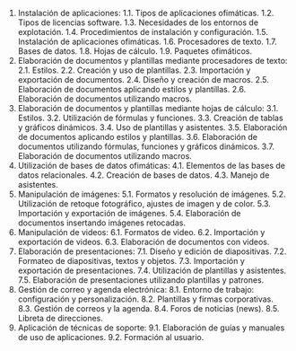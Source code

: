 1. Instalación de aplicaciones:
1.1. Tipos de aplicaciones ofimáticas.
1.2. Tipos de licencias software.
1.3. Necesidades de los entornos de explotación.
1.4. Procedimientos de instalación y configuración.
1.5. Instalación de aplicaciones ofimáticas.
1.6. Procesadores de texto.
1.7. Bases de datos.
1.8. Hojas de cálculo.
1.9. Paquetes ofimáticos.
2. Elaboración de documentos y plantillas mediante procesadores de texto:
2.1. Estilos.
2.2. Creación y uso de plantillas.
2.3. Importación y exportación de documentos.
2.4. Diseño y creación de macros.
2.5. Elaboración de documentos aplicando estilos y plantillas.
2.6. Elaboración de documentos utilizando macros.
3. Elaboración de documentos y plantillas mediante hojas de cálculo:
3.1. Estilos.
3.2. Utilización de fórmulas y funciones.
3.3. Creación de tablas y gráficos dinámicos.
3.4. Uso de plantillas y asistentes.
3.5. Elaboración de documentos aplicando estilos y plantillas.
3.6. Elaboración de documentos utilizando fórmulas, funciones y gráficos dinámicos.
3.7. Elaboración de documentos utilizando macros.
4. Utilización de bases de datos ofimáticas:
4.1. Elementos de las bases de datos relacionales.
4.2. Creación de bases de datos.
4.3. Manejo de asistentes.
5. Manipulación de imágenes:
5.1. Formatos y resolución de imágenes.
5.2. Utilización de retoque fotográfico, ajustes de imagen y de color.
5.3. Importación y exportación de imágenes.
5.4. Elaboración de documentos insertando imágenes retocadas.
6. Manipulación de videos:
6.1. Formatos de video.
6.2. Importación y exportación de videos.
6.3. Elaboración de documentos con videos.
7. Elaboración de presentaciones:
7.1. Diseño y edición de diapositivas.
7.2. Formateo de diapositivas, textos y objetos.
7.3. Importación y exportación de presentaciones.
7.4. Utilización de plantillas y asistentes.
7.5. Elaboración de presentaciones utilizando plantillas y patrones.
8. Gestión de correo y agenda electrónica:
8.1. Entorno de trabajo: configuración y personalización.
8.2. Plantillas y firmas corporativas.
8.3. Gestión de correos y la agenda.
8.4. Foros de noticias (news).
8.5. Libreta de direcciones.
9. Aplicación de técnicas de soporte:
9.1. Elaboración de guías y manuales de uso de aplicaciones.
9.2. Formación al usuario.

